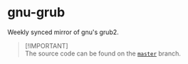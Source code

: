 # gnu-grub
Weekly synced mirror of gnu's grub2.

> [!IMPORTANT]\
> The source code can be found on the [`master`](https://github.com/reposyncer/gnu-grub/tree/master) branch.
